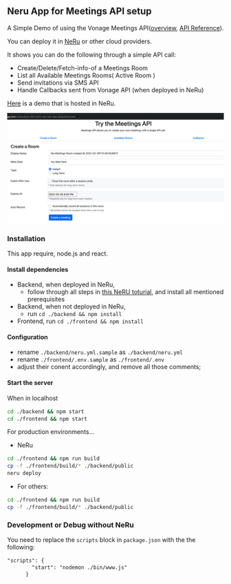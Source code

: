 ## Neru App for Meetings API setup

A Simple Demo of using the Vonage Meetings API([overview](https://developer.vonage.com/meetings/overview), [API Reference](https://developer.vonage.com/meetings/api-reference)). 

You can deploy it in [NeRu](https://vonage-neru.herokuapp.com/neru/overview) or other cloud providers.

It shows you can do the following through a simple API call:
- Create/Delete/Fetch-info-of a Meetings Room
- List all Available Meetings Rooms( Active Room )
- Send invitations via SMS API
- Handle Callbacks sent from Vonage API (when deployed in NeRu) 

[Here](https://api-us.vonage.com/v1/neru/i/neru-b617e2b2-neru-test-app-dev/public/create) is a demo that is hosted in NeRu.

![create a meeting room](screenshots/Screenshot-create-a-meeting-room.png?raw=true "create a meeting room")

### Installation
This app require, node.js and react.
#### Install dependencies
- Backend, when deployed in NeRu, 
   - follow through all steps in [this NeRU toturial](https://vonage-neru.herokuapp.com/neru/tutorials/neru-get-started), and install all mentioned prerequisites
- Backend, when not deployed in NeRu, 
    - run `cd ./backend && npm install`
- Frontend, run `cd ./frontend && npm install`

#### Configuration
 - rename `./backend/neru.yml.sample` as `./backend/neru.yml`
 - rename `./frontend/.env.sample` as `./frontend/.env`
 - adjust their conent accordingly, and remove all those comments;

#### Start the server
When in localhost
```sh
cd ./backend && npm start 
cd ./frontend && npm start
```
For production environments...
- NeRu
```sh
cd ./frontend && npm run build
cp -f ./frontend/build/* ./backend/public
neru deploy
```
- For others:
```sh
cd ./frontend && npm run build
cp -f ./frontend/build/* ./backend/public
```

### Development or Debug without NeRu
You need to replace the `scripts` block in `package.json` with the the following:
```
"scripts": {
        "start": "nodemon ./bin/www.js"
      }
```
